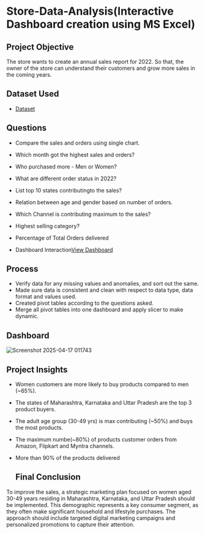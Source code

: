# Store-Data-Analysis(Interactive Dashboard creation using MS Excel)
## Project Objective
The store wants to create an annual sales report for 2022. So that, the owner of the store can understand their customers and grow more sales in the coming years.

## Dataset Used
- <a href="https://github.com/Simran1028/Data-Analysis-Dashboard-Excel/blob/main/Store%20Data%20Analysis.xlsx">Dataset</a>

## Questions
- Compare the sales and orders using single chart.
- Which month got the highest sales and orders?
- Who purchased more - Men or Women?
- What are different order status in 2022?
- List top 10 states contributingto the sales?
- Relation between age and gender based on number of orders.
- Which Channel is contributing maximum to the sales?
- Highest selling category?
- Percentage of Total Orders delivered
  
- Dashboard Interaction<a href="https://github.com/Simran1028/Data-Analysis-Dashboard-Excel/blob/main/Screenshot%202025-04-17%20011743.png">View Dashboard</a>

## Process
- Verify data for any missing values and anomalies, and sort out the same.
- Made sure data is consistent and clean with respect to data type, data format and values used.
- Created pivot tables according to the questions asked.
- Merge all pivot tables into one dashboard and apply slicer to make dynamic.

## Dashboard
![Screenshot 2025-04-17 011743](https://github.com/user-attachments/assets/a570c42f-f957-4f07-9872-b2e4620c7655)

## Project Insights
- Women customers are more likely to buy products compared to men (~65%).
- The states of Maharashtra, Karnataka and Uttar Pradesh are the top 3 product buyers.
- The adult age group (30-49 yrs) is max contributing (~50%) and buys the most products.
- The maximum numbe(~80%) of products customer orders from Amazon, Flipkart and Myntra channels.
- More than 90% of the products delivered

  ## Final Conclusion
To improve the sales, a strategic marketing plan focused on women aged 30-49 years residing in Maharashtra, Karnataka, and Uttar Pradesh should be implemented. This demographic represents a key consumer segment, as they often make significant household and lifestyle purchases. The approach should include targeted digital marketing campaigns and personalized promotions to capture their attention.
